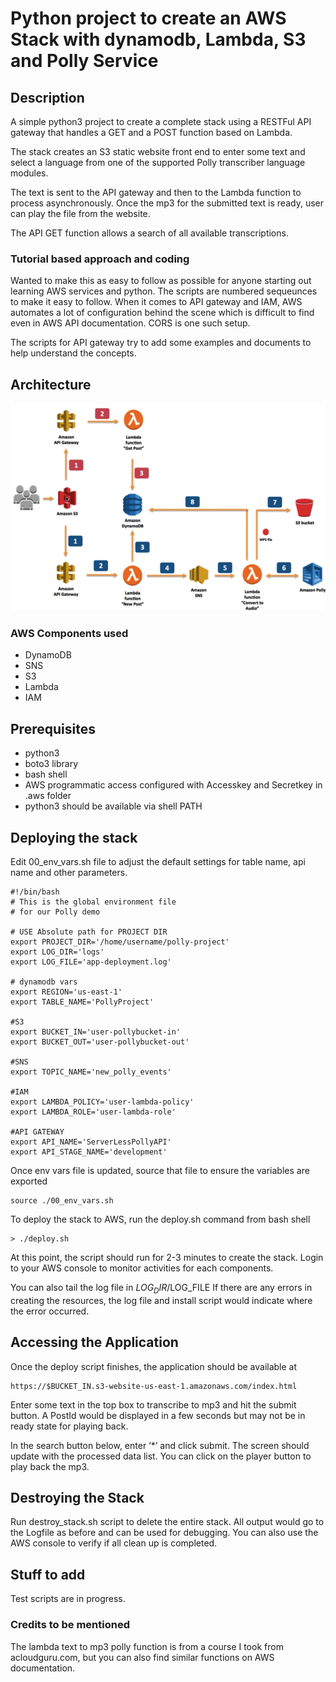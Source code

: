 # Python project to create an AWS Stack with dynamodb, Lambda, S3 and Polly Service #

## Description ##
A simple python3 project to create a complete stack using a RESTFul API gateway that handles a GET and a POST function based on Lambda.  

The stack creates an S3 static website front end to enter some text and select a language from one of the supported Polly transcriber language modules.

The text is sent to the API gateway and then to the Lambda function to process asynchronously.
Once the mp3 for the submitted text is ready, user can play the file from the website.

The API GET function allows a search of all available transcriptions.
### Tutorial based approach and coding ###
Wanted to make this as easy to follow as possible for anyone starting out learning AWS services and python. The scripts are numbered sequeunces to make it easy to follow. When it comes to API gateway and IAM, AWS automates a lot of configuration behind the scene which is difficult to find even in AWS API documentation. CORS is one such setup.

The scripts for API gateway try to add some examples and documents to help understand the concepts.
## Architecture ##
![Data flow](architecture.png)
### AWS Components used ###
* DynamoDB
* SNS
* S3
* Lambda
* IAM

## Prerequisites ##
* python3 
* boto3 library
* bash shell
* AWS programmatic access configured with Accesskey and Secretkey in .aws folder
* python3 should be available via shell PATH

## Deploying the stack ##
Edit 00_env_vars.sh file to adjust the default settings for table name, api name and other parameters.
```
#!/bin/bash
# This is the global environment file
# for our Polly demo

# USE Absolute path for PROJECT DIR
export PROJECT_DIR='/home/username/polly-project'
export LOG_DIR='logs'
export LOG_FILE='app-deployment.log'

# dynamodb vars
export REGION='us-east-1'
export TABLE_NAME='PollyProject'

#S3
export BUCKET_IN='user-pollybucket-in'
export BUCKET_OUT='user-pollybucket-out'

#SNS
export TOPIC_NAME='new_polly_events'

#IAM
export LAMBDA_POLICY='user-lambda-policy'
export LAMBDA_ROLE='user-lambda-role'

#API GATEWAY
export API_NAME='ServerLessPollyAPI'
export API_STAGE_NAME='development'
```
Once env vars file is updated, source that file to ensure the variables are exported
```
source ./00_env_vars.sh
```

To deploy the stack to AWS, run the deploy.sh command from bash shell
```
> ./deploy.sh
```
At this point, the script should run for 2-3 minutes to create the stack. Login to your AWS console to monitor activities for each components.

You can also tail the log file in $LOG_DIR/$LOG_FILE
If there are any errors in creating the resources, the log file and install script would indicate where the error occurred.

## Accessing the Application ##
Once the deploy script finishes, the application should be available at
```
https://$BUCKET_IN.s3-website-us-east-1.amazonaws.com/index.html
```
Enter some text in the top box to transcribe to mp3 and hit the submit button. A PostId would be displayed in a few seconds but may not be in ready state for playing back.

In the search button below, enter ‘*’ and click submit. The screen should update with the processed data list. You can click on the player button to play back the mp3.

## Destroying the Stack ##
Run destroy_stack.sh script to delete the entire stack. All output would go to the Logfile as before and can be used for debugging.
You can also use the AWS console to verify if all clean up is completed.

## Stuff to add ##
Test scripts are in progress.

### Credits to be mentioned ###
The lambda text to mp3 polly function is from a course I took from acloudguru.com, but you can also find similar functions on AWS documentation.


